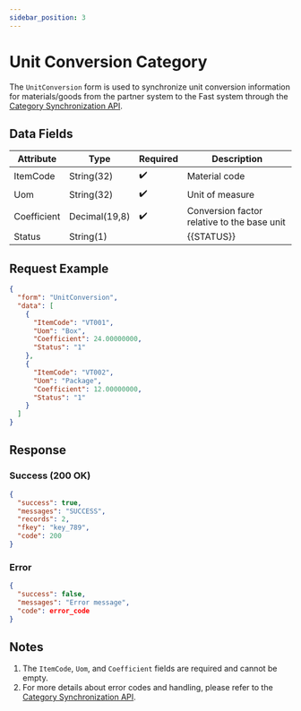 ```yaml
---
sidebar_position: 3
---
```


# Unit Conversion Category

The `UnitConversion` form is used to synchronize unit conversion information for materials/goods from the partner system to the Fast system through the [Category Synchronization API](../sync-data).

## Data Fields

| Attribute    | Type           | Required | Description          |
|--------------|----------------|----------|----------------------|
| ItemCode     | String(32)     | ✔️       | Material code        |
| Uom          | String(32)     | ✔️       | Unit of measure      |
| Coefficient  | Decimal(19,8)  | ✔️       | Conversion factor relative to the base unit |
| Status       | String(1)      |          | {{STATUS}} |

## Request Example

```json
{
  "form": "UnitConversion",
  "data": [
    {
      "ItemCode": "VT001",
      "Uom": "Box",
      "Coefficient": 24.00000000,
      "Status": "1"
    },
    {
      "ItemCode": "VT002",
      "Uom": "Package",
      "Coefficient": 12.00000000,
      "Status": "1"
    }
  ]
}
```

## Response

### Success (200 OK)

```json
{
  "success": true,
  "messages": "SUCCESS",
  "records": 2,
  "fkey": "key_789",
  "code": 200
}
```

### Error

```json
{
  "success": false,
  "messages": "Error message",
  "code": error_code
}
```

## Notes

1. The `ItemCode`, `Uom`, and `Coefficient` fields are required and cannot be empty.
2. For more details about error codes and handling, please refer to the [Category Synchronization API](../sync-data).